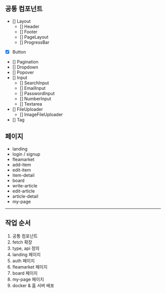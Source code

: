 ## 공통 컴포넌트

- [] Layout
  - [] Header
  - [] Footer
  - [] PageLayout
  - [] ProgressBar
- [x] Button
- [] Pagination
- [] Dropdown
- [] Popover
- [] Input
  - [] SearchInput
  - [] EmailInput
  - [] PasswordInput
  - [] NumberInput
  - [] Textarea
- [] FileUploader
  - [] ImageFileUploader
- [] Tag

## 페이지

- landing
- login / signup
- fleamarket
- add-item
- edit-item
- item-detail
- board
- write-article
- edit-article
- article-detail
- my-page

---

## 작업 순서

1. 공통 컴포넌트
2. fetch 확장
3. type, api 정의
4. landing 페이지
5. auth 페이지
6. fleamarket 페이지
7. board 페이지
8. my-page 페이지
9. docker & 홈 서버 배포
